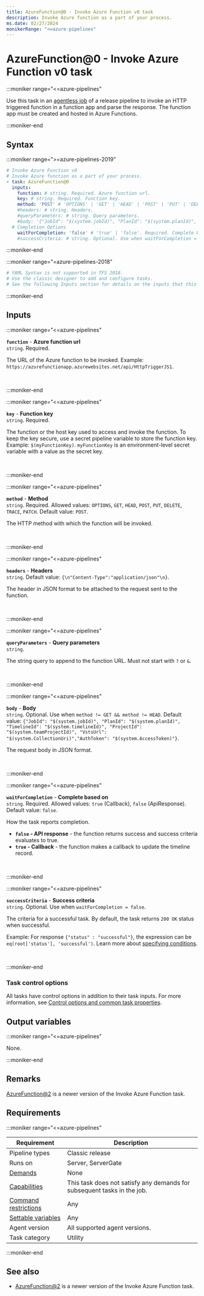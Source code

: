 ```yaml
---
title: AzureFunction@0 - Invoke Azure Function v0 task
description: Invoke Azure function as a part of your process.
ms.date: 02/27/2024
monikerRange: "<=azure-pipelines"
---
```


# AzureFunction@0 - Invoke Azure Function v0 task

<!-- :::description::: -->
:::moniker range="<=azure-pipelines"

<!-- :::editable-content name="description"::: -->
Use this task in an [agentless job](/azure/devops/pipelines/process/phases#server-jobs) of a release pipeline to invoke an HTTP triggered function in a function app and parse the response. The function app must be created and hosted in Azure Functions.
<!-- :::editable-content-end::: -->

:::moniker-end
<!-- :::description-end::: -->

<!-- :::syntax::: -->
## Syntax

:::moniker range=">=azure-pipelines-2019"

```yaml
# Invoke Azure Function v0
# Invoke Azure function as a part of your process.
- task: AzureFunction@0
  inputs:
    function: # string. Required. Azure function url. 
    key: # string. Required. Function key. 
    method: 'POST' # 'OPTIONS' | 'GET' | 'HEAD' | 'POST' | 'PUT' | 'DELETE' | 'TRACE' | 'PATCH'. Required. Method. Default: POST.
    #headers: # string. Headers. 
    #queryParameters: # string. Query parameters. 
    #body: '{"JobId": "$(system.jobId)", "PlanId": "$(system.planId)", "TimelineId": "$(system.timelineId)", "ProjectId": "$(system.teamProjectId)", "VstsUrl": "$(system.CollectionUri)","AuthToken": "$(system.AccessToken)"}' # string. Optional. Use when method != GET && method != HEAD. Body. Default: {"JobId": "$(system.jobId)", "PlanId": "$(system.planId)", "TimelineId": "$(system.timelineId)", "ProjectId": "$(system.teamProjectId)", "VstsUrl": "$(system.CollectionUri)","AuthToken": "$(system.AccessToken)"}.
  # Completion Options
    waitForCompletion: 'false' # 'true' | 'false'. Required. Complete based on. Default: false.
    #successCriteria: # string. Optional. Use when waitForCompletion = false. Success criteria.
```

:::moniker-end

:::moniker range="=azure-pipelines-2018"

```yaml
# YAML Syntax is not supported in TFS 2018.
# Use the classic designer to add and configure tasks.
# See the following Inputs section for details on the inputs that this task supports.
```

:::moniker-end
<!-- :::syntax-end::: -->

<!-- :::inputs::: -->
## Inputs

<!-- :::item name="function"::: -->
:::moniker range="<=azure-pipelines"

**`function`** - **Azure function url**<br>
`string`. Required.<br>
<!-- :::editable-content name="helpMarkDown"::: -->
The URL of the Azure function to be invoked​. Example: `https://azurefunctionapp.azurewebsites.net/api/HttpTriggerJS1`.
<!-- :::editable-content-end::: -->
<br>

:::moniker-end
<!-- :::item-end::: -->
<!-- :::item name="key"::: -->
:::moniker range="<=azure-pipelines"

**`key`** - **Function key**<br>
`string`. Required.<br>
<!-- :::editable-content name="helpMarkDown"::: -->
The function or the host key used to access and invoke the function. To keep the key secure, use a secret pipeline variable to store the function key. Example: `$(myFunctionKey)`. `myFunctionKey` is an environment-level secret variable with a value as the secret key.
<!-- :::editable-content-end::: -->
<br>

:::moniker-end
<!-- :::item-end::: -->
<!-- :::item name="method"::: -->
:::moniker range="<=azure-pipelines"

**`method`** - **Method**<br>
`string`. Required. Allowed values: `OPTIONS`, `GET`, `HEAD`, `POST`, `PUT`, `DELETE`, `TRACE`, `PATCH`. Default value: `POST`.<br>
<!-- :::editable-content name="helpMarkDown"::: -->
The HTTP method with which the function will be invoked.
<!-- :::editable-content-end::: -->
<br>

:::moniker-end
<!-- :::item-end::: -->
<!-- :::item name="headers"::: -->
:::moniker range="<=azure-pipelines"

**`headers`** - **Headers**<br>
`string`. Default value: `{\n"Content-Type":"application/json"\n}`.<br>
<!-- :::editable-content name="helpMarkDown"::: -->
The header in JSON format to be attached to the request sent to the function.
<!-- :::editable-content-end::: -->
<br>

:::moniker-end
<!-- :::item-end::: -->
<!-- :::item name="queryParameters"::: -->
:::moniker range="<=azure-pipelines"

**`queryParameters`** - **Query parameters**<br>
`string`.<br>
<!-- :::editable-content name="helpMarkDown"::: -->
The string query to append to the function URL. Must not start with `?` or `&`.
<!-- :::editable-content-end::: -->
<br>

:::moniker-end
<!-- :::item-end::: -->
<!-- :::item name="body"::: -->
:::moniker range="<=azure-pipelines"

**`body`** - **Body**<br>
`string`. Optional. Use when `method != GET && method != HEAD`. Default value: `{"JobId": "$(system.jobId)", "PlanId": "$(system.planId)", "TimelineId": "$(system.timelineId)", "ProjectId": "$(system.teamProjectId)", "VstsUrl": "$(system.CollectionUri)","AuthToken": "$(system.AccessToken)"}`.<br>
<!-- :::editable-content name="helpMarkDown"::: -->
The request body in JSON format.
<!-- :::editable-content-end::: -->
<br>

:::moniker-end
<!-- :::item-end::: -->
<!-- :::item name="waitForCompletion"::: -->
:::moniker range="<=azure-pipelines"

**`waitForCompletion`** - **Complete based on**<br>
`string`. Required. Allowed values: `true` (Callback), `false` (ApiResponse). Default value: `false`.<br>
<!-- :::editable-content name="helpMarkDown"::: -->
How the task reports completion.

- **`false` - API response** - the function returns success and success criteria evaluates to true.
- **`true` - Callback** - the function makes a callback to update the timeline record.
<!-- :::editable-content-end::: -->
<br>

:::moniker-end
<!-- :::item-end::: -->
<!-- :::item name="successCriteria"::: -->
:::moniker range="<=azure-pipelines"

**`successCriteria`** - **Success criteria**<br>
`string`. Optional. Use when `waitForCompletion = false`.<br>
<!-- :::editable-content name="helpMarkDown"::: -->
The criteria for a successful task. By default, the task returns `200 OK` status when successful.

Example: For response `{"status" : "successful"}`, the expression can be `eq(root['status'], 'successful')`. Learn more about [specifying conditions](/azure/devops/pipelines/process/conditions)​.
<!-- :::editable-content-end::: -->
<br>

:::moniker-end
<!-- :::item-end::: -->

### Task control options

All tasks have control options in addition to their task inputs. For more information, see [Control options and common task properties](/azure/devops/pipelines/yaml-schema/steps-task#common-task-properties).
<!-- :::inputs-end::: -->

<!-- :::outputVariables::: -->
## Output variables

:::moniker range="<=azure-pipelines"

None.

:::moniker-end
<!-- :::outputVariables-end::: -->

<!-- :::remarks::: -->
<!-- :::editable-content name="remarks"::: -->
## Remarks

[AzureFunction@2](azure-function-v1.md) is a newer version of the Invoke Azure Function task.
<!-- :::editable-content-end::: -->
<!-- :::remarks-end::: -->

<!-- :::examples::: -->
<!-- :::editable-content name="examples"::: -->
<!-- :::editable-content-end::: -->
<!-- :::examples-end::: -->

<!-- :::properties::: -->
## Requirements

:::moniker range="<=azure-pipelines"

| Requirement | Description |
|-------------|-------------|
| Pipeline types | Classic release |
| Runs on | Server, ServerGate |
| [Demands](/azure/devops/pipelines/process/demands) | None |
| [Capabilities](/azure/devops/pipelines/agents/agents#capabilities) | This task does not satisfy any demands for subsequent tasks in the job. |
| [Command restrictions](/azure/devops/pipelines/security/templates#agent-logging-command-restrictions) | Any |
| [Settable variables](/azure/devops/pipelines/security/templates#agent-logging-command-restrictions) | Any |
| Agent version | All supported agent versions. |
| Task category | Utility |

:::moniker-end
<!-- :::properties-end::: -->

<!-- :::see-also::: -->
<!-- :::editable-content name="seeAlso"::: -->
## See also

* [AzureFunction@2](azure-function-v1.md) is a newer version of the Invoke Azure Function task.
<!-- :::editable-content-end::: -->
<!-- :::see-also-end::: -->